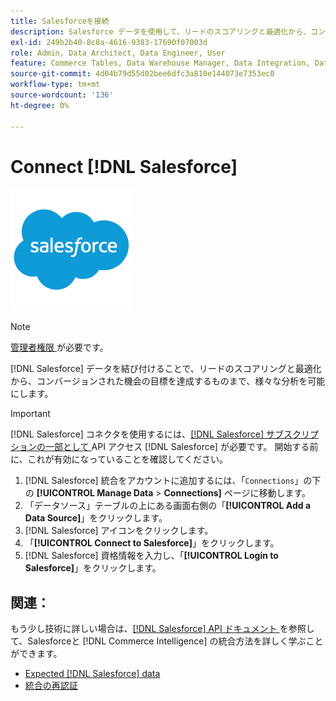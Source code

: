 ```yaml
---
title: Salesforceを接続
description: Salesforce データを使用して、リードのスコアリングと最適化から、コンバージョンされたオポチュニティの目標を達成に至るまで、様々な分析を可能にする方法を説明します。
exl-id: 249b2b40-8c8a-4616-9383-17690f07003d
role: Admin, Data Architect, Data Engineer, User
feature: Commerce Tables, Data Warehouse Manager, Data Integration, Data Import/Export
source-git-commit: 4d04b79d55d02bee6dfc3a810e144073e7353ec0
workflow-type: tm+mt
source-wordcount: '136'
ht-degree: 0%

---
```


# Connect [!DNL Salesforce]

![Salesforce ロゴ ](../../../assets/Salesforce_Logo.png)

>[!NOTE]
>
>[ 管理者権限 ](../../../administrator/user-management/user-management.md) が必要です。

[!DNL Salesforce] データを結び付けることで、リードのスコアリングと最適化から、コンバージョンされた機会の目標を達成するものまで、様々な分析を可能にします。

>[!IMPORTANT]
>
>[!DNL Salesforce] コネクタを使用するには、[[!DNL Salesforce]  サブスクリプションの一部として ](../integrations/salesforce.md)API アクセス [!DNL Salesforce] が必要です。 開始する前に、これが有効になっていることを確認してください。

1. [!DNL Salesforce] 統合をアカウントに追加するには、「`Connections`」の下の **[!UICONTROL Manage Data** > **Connections]** ページに移動します。
1. 「データソース」テーブルの上にある画面右側の「**[!UICONTROL Add a Data Source]**」をクリックします。
1. [!DNL Salesforce] アイコンをクリックします。
1. 「**[!UICONTROL Connect to Salesforce]**」をクリックします。
1. [!DNL Salesforce] 資格情報を入力し、「**[!UICONTROL Login to Salesforce]**」をクリックします。

## 関連：

もう少し技術に詳しい場合は、[[!DNL Salesforce] API ドキュメント ](https://developer.salesforce.com/docs/atlas.en-us.api_rest.meta/api_rest/intro_what_is_rest_api.htm) を参照して、Salesforceと [!DNL Commerce Intelligence] の統合方法を詳しく学ぶことができます。

* [Expected [!DNL Salesforce] data](../integrations/salesforce-data.md)
* [ 統合の再認証 ](https://experienceleague.adobe.com/docs/commerce-knowledge-base/kb/how-to/mbi-reauthenticating-integrations.html)
